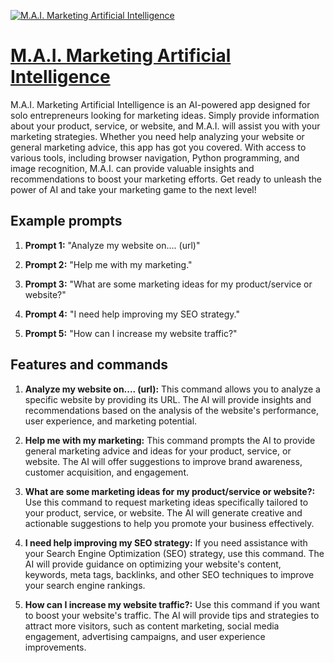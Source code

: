 [![M.A.I. Marketing Artificial Intelligence](https://files.oaiusercontent.com/file-hETjkrOsYcM3gj5SIs4T4gWj?se=2123-10-17T07%3A50%3A28Z&sp=r&sv=2021-08-06&sr=b&rscc=max-age%3D31536000%2C%20immutable&rscd=attachment%3B%20filename%3Dpng_20231109_223123_0000.png&sig=Gx2kUHIz1YZWDQ%2BPsC7FmsWap%2BjdXOa3CpZLZ1XMI4A%3D)](https://chat.openai.com/g/g-t9ZiYPVuF-m-a-i-marketing-artificial-intelligence)

# [M.A.I. Marketing Artificial Intelligence](https://chat.openai.com/g/g-t9ZiYPVuF-m-a-i-marketing-artificial-intelligence)

M.A.I. Marketing Artificial Intelligence is an AI-powered app designed for solo entrepreneurs looking for marketing ideas. Simply provide information about your product, service, or website, and M.A.I. will assist you with your marketing strategies. Whether you need help analyzing your website or general marketing advice, this app has got you covered. With access to various tools, including browser navigation, Python programming, and image recognition, M.A.I. can provide valuable insights and recommendations to boost your marketing efforts. Get ready to unleash the power of AI and take your marketing game to the next level!

## Example prompts

1. **Prompt 1:** "Analyze my website on.... (url)"

2. **Prompt 2:** "Help me with my marketing."

3. **Prompt 3:** "What are some marketing ideas for my product/service or website?"

4. **Prompt 4:** "I need help improving my SEO strategy."

5. **Prompt 5:** "How can I increase my website traffic?"

## Features and commands

1. **Analyze my website on.... (url):** This command allows you to analyze a specific website by providing its URL. The AI will provide insights and recommendations based on the analysis of the website's performance, user experience, and marketing potential.

2. **Help me with my marketing:** This command prompts the AI to provide general marketing advice and ideas for your product, service, or website. The AI will offer suggestions to improve brand awareness, customer acquisition, and engagement.

3. **What are some marketing ideas for my product/service or website?:** Use this command to request marketing ideas specifically tailored to your product, service, or website. The AI will generate creative and actionable suggestions to help you promote your business effectively.

4. **I need help improving my SEO strategy:** If you need assistance with your Search Engine Optimization (SEO) strategy, use this command. The AI will provide guidance on optimizing your website's content, keywords, meta tags, backlinks, and other SEO techniques to improve your search engine rankings.

5. **How can I increase my website traffic?:** Use this command if you want to boost your website's traffic. The AI will provide tips and strategies to attract more visitors, such as content marketing, social media engagement, advertising campaigns, and user experience improvements.